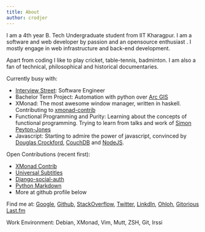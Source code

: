 ```yaml
---
title: About
author: crodjer
---
```

I am a 4th year B. Tech Undergraduate student from IIT Kharagpur. I am a
software and web developer by passion and an opensource enthusiast . I mostly
engage in web infrastructure and back-end development. 

Apart from coding I like to play cricket, table-tennis, badminton. I am also a
fan of technical, philosophical and historical documentaries.

Currently busy with:

 - [Interview Street][is]: Software Engineer
 - Bachelor Term Project: Automation with python over [Arc GIS][arcgis]
 - XMonad: The most awesome window manager, written in haskell. Contributing to
   [xmonad-contrib][xmonad-contrib-darcswatch]
 - Functional Programming and Purity: Learning about the concepts of functional
   programming. Trying to learn from talks and work of [Simon Peyton-Jones][spj]
 - Javascript: Starting to admire the power of javascript, convinced by
   [Douglas Crockford][crockford], [CouchDB][couch] and [NodeJS][node].

Open Contributions (recent first):

 - [XMonad Contrib](http://xmonad.org/xmonad-docs/xmonad-contrib/)
 - [Universal Subtitles](https://github.com/pculture/unisubs)
 - [Django-social-auth](https://github.com/omab/django-social-auth)
 - [Python Markdown](https://github.com/waylan/Python-Markdown)
 - More at github profile below

Find me at:
[Google](http://www.google.com/profiles/crodjer),
[Github](http://github.com/crodjer),
[StackOverflow](http://stackoverflow.com/users/420357/),
[Twitter](http://twitter.com/__crodjer__),
[LinkdIn](http://in.linkedin.com/in/crodjer),
[Ohloh](https://www.ohloh.net/accounts/crodjer),
[Gitorious](https://gitorious.org/~crodjer)
[Last.fm](http://www.last.fm/user/crodjer)

Work Environment: Debian, XMonad, Vim, Mutt, ZSH, Git, Irssi

[arcgis]: http://www.esri.com/software/arcgis/index.html
[is]: http://www.interviewstreet.org
[xmonad-contrib-darcswatch]: http://darcswatch.nomeata.de/repo_http:__code.haskell.org_XMonadContrib.html
[spj]: http://en.wikipedia.org/wiki/Simon_Peyton_Jones
[crockford]: http://www.crockford.com/
[couch]: http://couchdb.apache.org/
[node]: http://nodejs.org
